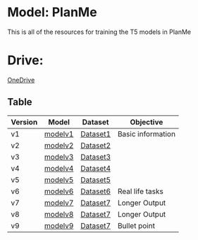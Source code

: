 # Model: PlanMe
This is all of the resources for training the T5 models in PlanMe

# Drive:
[OneDrive](https://o365ku-my.sharepoint.com/:f:/g/personal/krittin_set_live_ku_th/Evofsd8I6qFKmv1SCgH_AysB96tcLmS9Vihx5DDbeF5Z6g?e=6OyeXE)

## Table
| Version | Model                                                                                                                                     | Dataset                                                                                           | Objective         |
|---------|-------------------------------------------------------------------------------------------------------------------------------------------|---------------------------------------------------------------------------------------------------|-------------------|
| v1      | [modelv1](https://o365ku-my.sharepoint.com/:f:/g/personal/krittin_set_live_ku_th/Eh_GOgz863tLkk7zXeLQIOYBwSFLAzFfQtTgy--CBZu0tQ?e=unaS5F) | [Dataset1](https://drive.google.com/file/d/1L53dtfBxw_j2ho0PQt7Nco-J27o4T9m1/view?usp=share_link) | Basic information |
| v2      | [modelv2](https://o365ku-my.sharepoint.com/:f:/g/personal/krittin_set_live_ku_th/EjomUC1lRlZPk17hwzMed-oB7DIKmXG1S0VjmMOODxZMkw?e=xmpiGW) | [Dataset2](https://drive.google.com/file/d/1-E4QCiliJhShlWWWzOqsLMRaXUQ1GX5e/view?usp=share_link) |                   |
| v3      | [modelv3](https://o365ku-my.sharepoint.com/:f:/g/personal/krittin_set_live_ku_th/EjomUC1lRlZPk17hwzMed-oB7DIKmXG1S0VjmMOODxZMkw?e=xmpiGW) | [Dataset3](https://drive.google.com/file/d/1-CfT3APbRR3su-9LNaohbZicNLzhAF1F/view?usp=share_link) |                   |
| v4      | [modelv4](https://o365ku-my.sharepoint.com/:f:/g/personal/krittin_set_live_ku_th/EuhPM6bXdKFGu14zqaZou_IBeVvQL2c5Hisstc4Pp5M-vg?e=AqSJxq) | [Dataset4](https://drive.google.com/file/d/1QcdOlTzHRnTqDs4_3o4gN1xvSEJEyuuQ/view?usp=share_link) |                   |
| v5      | [modelv5](https://o365ku-my.sharepoint.com/:f:/g/personal/krittin_set_live_ku_th/Ej4n5M7lxoNKlijdK0t6lYoB0rrEzIsXc3ZsRgp-y7qRRQ?e=JGO9ol) | [Dataset5](https://drive.google.com/file/d/17YmtaxPNAgEMedK3lt30FyOy8fx2PQjF/view?usp=share_link) |                   |
| v6      | [modelv6](https://o365ku-my.sharepoint.com/:f:/g/personal/krittin_set_live_ku_th/EnZqLH4OREdCsZeSd6qyKGABHihrTDVaX2_4DmSaQcpeDw?e=j1qqVk) | [Dataset6](https://drive.google.com/file/d/1mDj5yXy239KB-F5x_fucFcZ7UcujPNDK/view?usp=share_link) | Real life tasks   |
| v7      | [modelv7](https://o365ku-my.sharepoint.com/:f:/g/personal/krittin_set_live_ku_th/EnJ1VYclk6pAu3WmbC4vP6EBAyoyJ5976ii0eBwdmRVaQg?e=BMhQfv) | [Dataset7](https://drive.google.com/file/d/1_mpAExA7Ev48w9AH6Sl7PZQCN7yZsA3E/view?usp=share_link) | Longer Output     |
| v8      | [modelv8](https://o365ku-my.sharepoint.com/:f:/g/personal/krittin_set_live_ku_th/Eoe4tCm-Gt1PqeLsRJwlMjgBLKOrMco5asDBF2ftHcn4aw?e=sM5bwi) | [Dataset7](https://drive.google.com/file/d/1_mpAExA7Ev48w9AH6Sl7PZQCN7yZsA3E/view?usp=share_link) | Longer Output     |
| v9      | [modelv9](https://o365ku-my.sharepoint.com/:f:/g/personal/krittin_set_live_ku_th/EuoWqwuxEKtCrFLy1E7Z__oB8ujsDrDyYRLZKSjlh_vfuw?e=wVVzoO) | [Dataset7](https://drive.google.com/file/d/1_mpAExA7Ev48w9AH6Sl7PZQCN7yZsA3E/view?usp=share_link) | Bullet point      |


